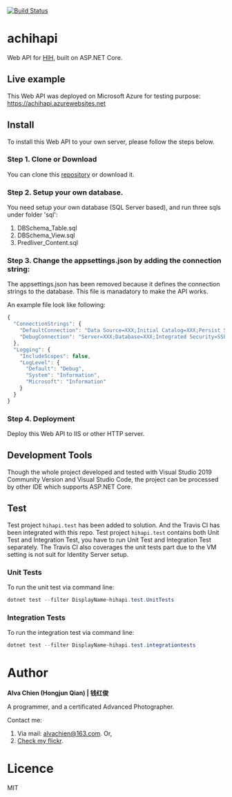 [![Build Status](https://travis-ci.com/alvachien/achihapi.svg?branch=master)](https://travis-ci.com/alvachien/achihapi)

# achihapi
Web API for [HIH](https://github.com/alvachien/achihui.git), built on ASP.NET Core.


## Live example
This Web API was deployed on Microsoft Azure for testing purpose: https://achihapi.azurewebsites.net


## Install
To install this Web API to your own server, please follow the steps below.


### Step 1. Clone or Download
You can clone this [repository](https://github.com/alvachien/achihapi.git) or download it.


### Step 2. Setup your own database.
You need setup your own database (SQL Server based), and run three sqls under folder 'sql':
1. DBSchema_Table.sql
2. DBSchema_View.sql
3. Predliver_Content.sql


### Step 3. Change the appsettings.json by adding the connection string:
The appsettings.json has been removed because it defines the connection strings to the database. This file is manadatory to make the API works. 

An example file look like following:
```javascript
{
  "ConnectionStrings": {
    "DefaultConnection": "Data Source=XXX;Initial Catalog=XXX;Persist Security Info=True;User ID=XXX;Password=XXX;",
    "DebugConnection": "Server=XXX;Database=XXX;Integrated Security=SSPI;MultipleActiveResultSets=true"
  },
  "Logging": {
    "IncludeScopes": false,
    "LogLevel": {
      "Default": "Debug",
      "System": "Information",
      "Microsoft": "Information"
    }
  }
}
```

### Step 4. Deployment

Deploy this Web API to IIS or other HTTP server.

## Development Tools

Though the whole project developed and tested with Visual Studio 2019 Community Version and Visual Studio Code, the project can be processed by other IDE which supports ASP.NET Core.

## Test

Test project ```hihapi.test``` has been added to solution. And the Travis CI has been integrated with this repo.
Test project ```hihapi.test``` contains both Unit Test and Integration Test, you have to run Unit Test and Integration Test separately. The Travis CI also coverages the unit tests part due to the VM setting is not suit for Identity Server setup.

### Unit Tests

To run the unit test via command line:
```powershell
dotnet test --filter DisplayName~hihapi.test.UnitTests
```

### Integration Tests

To run the integration test via command line:
```powershell
dotnet test --filter DisplayName~hihapi.test.integrationtests
```

# Author
**Alva Chien (Hongjun Qian) | 钱红俊**

A programmer, and a certificated Advanced Photographer.  
 
Contact me:

1. Via mail: alvachien@163.com. Or,
2. [Check my flickr](http://www.flickr.com/photos/alvachien). 


# Licence
MIT
